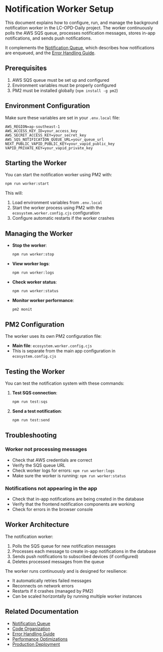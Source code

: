 # Notification Worker Setup

This document explains how to configure, run, and manage the background notification worker in the LC-OPD-Daily project. The worker continuously polls the AWS SQS queue, processes notification messages, stores in-app notifications, and sends push notifications.

It complements the [Notification Queue](./notification-queue.md), which describes how notifications are enqueued, and the [Error Handling Guide](./error-handling-guide.md).

## Prerequisites

1. AWS SQS queue must be set up and configured
2. Environment variables must be properly configured
3. PM2 must be installed globally (`npm install -g pm2`)

## Environment Configuration

Make sure these variables are set in your `.env.local` file:

```
AWS_REGION=ap-southeast-1
AWS_ACCESS_KEY_ID=your_access_key
AWS_SECRET_ACCESS_KEY=your_secret_key
AWS_SQS_NOTIFICATION_QUEUE_URL=your_queue_url
NEXT_PUBLIC_VAPID_PUBLIC_KEY=your_vapid_public_key
VAPID_PRIVATE_KEY=your_vapid_private_key
```

## Starting the Worker

You can start the notification worker using PM2 with:

```bash
npm run worker:start
```

This will:
1. Load environment variables from `.env.local`
2. Start the worker process using PM2 with the `ecosystem.worker.config.cjs` configuration
3. Configure automatic restarts if the worker crashes

## Managing the Worker

- **Stop the worker**:
  ```bash
  npm run worker:stop
  ```

- **View worker logs**:
  ```bash
  npm run worker:logs
  ```

- **Check worker status**:
  ```bash
  npm run worker:status
  ```

- **Monitor worker performance**:
  ```bash
  pm2 monit
  ```

## PM2 Configuration

The worker uses its own PM2 configuration file:
- **Main file**: `ecosystem.worker.config.cjs` 
- This is separate from the main app configuration in `ecosystem.config.cjs`

## Testing the Worker

You can test the notification system with these commands:

1. **Test SQS connection**:
   ```bash
   npm run test:sqs
   ```

2. **Send a test notification**:
   ```bash
   npm run test:send
   ```

## Troubleshooting

### Worker not processing messages

- Check that AWS credentials are correct
- Verify the SQS queue URL
- Check worker logs for errors: `npm run worker:logs`
- Make sure the worker is running: `npm run worker:status`

### Notifications not appearing in the app

- Check that in-app notifications are being created in the database
- Verify that the frontend notification components are working
- Check for errors in the browser console

## Worker Architecture

The notification worker:

1. Polls the SQS queue for new notification messages
2. Processes each message to create in-app notifications in the database
3. Sends push notifications to subscribed devices (if configured)
4. Deletes processed messages from the queue

The worker runs continuously and is designed for resilience:

- It automatically retries failed messages
- Reconnects on network errors
- Restarts if it crashes (managed by PM2)
- Can be scaled horizontally by running multiple worker instances

## Related Documentation

- [Notification Queue](./notification-queue.md)
- [Code Organization](./code-organization.md)
- [Error Handling Guide](./error-handling-guide.md)
- [Performance Optimizations](./performance-optimizations.md)
- [Production Deployment](./production-deployment.md)
